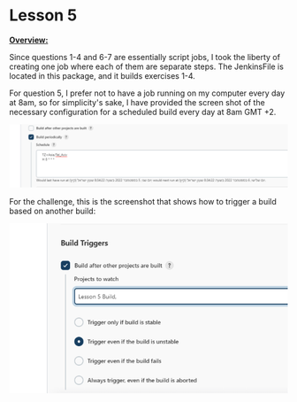 # Lesson 5 #

**<ins> Overview:</ins>**

Since questions 1-4 and 6-7 are essentially script jobs, I took the liberty of 
creating one job where each of them are separate steps. The JenkinsFile is located in this 
package, and it builds exercises 1-4. 

For question 5, I prefer not to have a job running on my computer every day at 8am,
so for simplicity's sake, I have provided the screen shot of the necessary configuration
for a scheduled build every day at 8am GMT +2. 

![screenshot](jenkins_schedule.PNG?raw=true "Title")

For the challenge, this is the screenshot that shows how to trigger a build based on another 
build:

![screenshot](jenkins_build_trigger.PNG?raw=true "Title")
